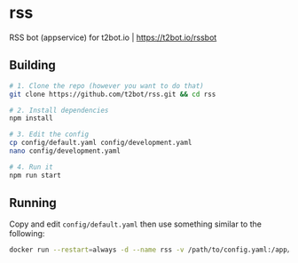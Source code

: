 # rss

RSS bot (appservice) for t2bot.io | https://t2bot.io/rssbot

## Building

```bash
# 1. Clone the repo (however you want to do that)
git clone https://github.com/t2bot/rss.git && cd rss

# 2. Install dependencies
npm install

# 3. Edit the config
cp config/default.yaml config/development.yaml
nano config/development.yaml

# 4. Run it
npm run start  
```

## Running

Copy and edit `config/default.yaml` then use something similar to the following:

```bash
docker run --restart=always -d --name rss -v /path/to/config.yaml:/app/config/production.yaml -v /path/to/storage:/data -p 8080:9000 ghcr.io/t2bot/rss:main
```
